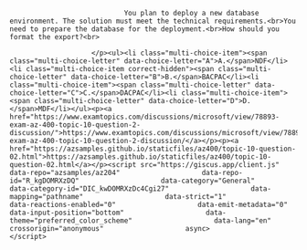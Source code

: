 <p class="card-text">
							
								You plan to deploy a new database environment. The solution must meet the technical requirements.<br>You need to prepare the database for the deployment.<br>How should you format the export?<br>
							
						</p><ul><li class="multi-choice-item"><span class="multi-choice-letter" data-choice-letter="A">A.</span>NDF</li><li class="multi-choice-item correct-hidden"><span class="multi-choice-letter" data-choice-letter="B">B.</span>BACPAC</li><li class="multi-choice-item"><span class="multi-choice-letter" data-choice-letter="C">C.</span>DACPAC</li><li class="multi-choice-item"><span class="multi-choice-letter" data-choice-letter="D">D.</span>MDF</li></ul><p><a href="https://www.examtopics.com/discussions/microsoft/view/78893-exam-az-400-topic-10-question-2-discussion/">https://www.examtopics.com/discussions/microsoft/view/78893-exam-az-400-topic-10-question-2-discussion/</a></p><p><a href="https://azsamples.github.io/staticfiles/az400/topic-10-question-02.html">https://azsamples.github.io/staticfiles/az400/topic-10-question-02.html</a></p><script src="https://giscus.app/client.js"                    data-repo="azsamples/az204"                    data-repo-id="R_kgDOMRXzDQ"                    data-category="General"                    data-category-id="DIC_kwDOMRXzDc4Cgi27"                    data-mapping="pathname"                    data-strict="1"                    data-reactions-enabled="0"                    data-emit-metadata="0"                    data-input-position="bottom"                    data-theme="preferred_color_scheme"                    data-lang="en"                    crossorigin="anonymous"                    async>                    </script>